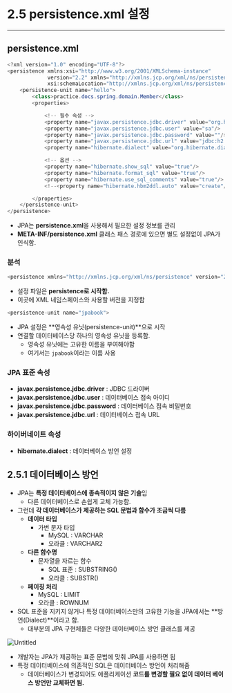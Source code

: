# 2.5 persistence.xml 설정

---

## persistence.xml

```java
<?xml version="1.0" encoding="UTF-8"?>
<persistence xmlns:xsi="http://www.w3.org/2001/XMLSchema-instance"
             version="2.2" xmlns="http://xmlns.jcp.org/xml/ns/persistence"
             xsi:schemaLocation="http://xmlns.jcp.org/xml/ns/persistence http://xmlns.jcp.org/xml/ns/persistence/persistence_2_2.xsd">
    <persistence-unit name="hello">
        <class>practice.docs.spring.domain.Member</class>
        <properties>

            <!-- 필수 속성 -->
            <property name="javax.persistence.jdbc.driver" value="org.h2.Driver"/>
            <property name="javax.persistence.jdbc.user" value="sa"/>
            <property name="javax.persistence.jdbc.password" value=""/>
            <property name="javax.persistence.jdbc.url" value="jdbc:h2:tcp://localhost/~/test"/>
            <property name="hibernate.dialect" value="org.hibernate.dialect.H2Dialect"/>

            <!-- 옵션 -->
            <property name="hibernate.show_sql" value="true"/>
            <property name="hibernate.format_sql" value="true"/>
            <property name="hibernate.use_sql_comments" value="true"/>
            <!--<property name="hibernate.hbm2ddl.auto" value="create"/>-->

        </properties>
    </persistence-unit>
</persistence>
```

- JPA는 **persistence.xml**을 사용해서 필요한 설정 정보를 관리
- **META-INF/persistence.xml** 클래스 패스 경로에 있으면 별도 설정없이 JPA가 인식함.

### **분석**

```java
<persistence xmlns="http://xmlns.jcp.org/xml/ns/persistence" version="2.1">
```

- 설정 파일은 **persistence로 시작함.**
- 이곳에 XML 네임스페이스와 사용할 버전을 지정함

```java
<persistence-unit name="jpabook">
```

- JPA 설정은 **영속성 유닛(persistence-unit)**으로 시작
- 연결할 데이터베이스당 하나의 영속성 유닛을 등록함.
    - 영속성 유닛에는 고유한 이름을 부여해야함
    - 여기서는 `jpabook`이라는 이름 사용
    

### JPA 표준 속성

- **javax.persistence.jdbc.driver** : JDBC 드라이버
- **javax.persistence.jdbc.user** : 데이터베이스 접속 아이디
- **javax.persistence.jdbc.password** : 데이터베이스 접속 비밀번호
- **javax.persistence.jdbc.url** : 데이터베이스 접속 URL

### 하이버네이트 속성

- **hibernate.dialect** : 데이터베이스 방언 설정

## 2.5.1 데이터베이스 방언

- JPA는 **특정 데이터베이스에 종속적이지 않은 기술**임
    - 다른 데이터베이스로 손쉽게 교체 가능함.
- 그런데 **각 데이터베이스가 제공하는 SQL 문법과 함수가 조금씩 다름**
    - **데이터 타입**
        - 가변 문자 타입
            - MySQL :  VARCHAR
            - 오라클 : VARCHAR2
    - **다른 함수명**
        - 문자열을 자르는 함수
            - SQL 표준 : SUBSTRING()
            - 오라클 : SUBSTR()
    - **페이징 처리**
        - MySQL : LIMIT
        - 오라클 : ROWNUM
- SQL 표준을 지키지 않거나 특정 데이터베이스만의 고유한 기능을 JPA에서는 **방언(Dialect)**이라고 함.
    - 대부분의 JPA 구현체들은 다양한 데이터베이스 방언 클래스를 제공

![Untitled](https://github.com/juhyun-99/TIL/assets/72910402/26b7680c-ca96-474b-90ff-48cc82765dea)

- 개발자는 JPA가 제공하는 표준 문법에 맞춰 JPA를 사용하면 됨
- 특정 데이터베이스에 의존적인 SQL은 데이터베이스 방언이 처리해줌
    - 데이터베이스가 변경되어도 애플리케이션 **코드를 변경할 필요 없이 데이터 베이스 방언만 교체하면 됨.**
